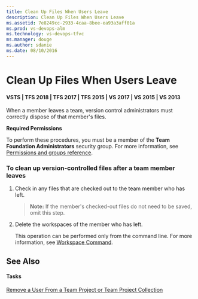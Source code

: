 ```yaml
---
title: Clean Up Files When Users Leave
description: Clean Up Files When Users Leave
ms.assetid: 7e8249cc-2933-4caa-8bee-ea93a3aff01a
ms.prod: vs-devops-alm
ms.technology: vs-devops-tfvc
ms.manager: douge
ms.author: sdanie
ms.date: 08/10/2016
---
```


# Clean Up Files When Users Leave

#### VSTS | TFS 2018 | TFS 2017 | TFS 2015 | VS 2017 | VS 2015 | VS 2013

When a member leaves a team, version control administrators must correctly dispose of that member's files.

**Required Permissions**

To perform these procedures, you must be a member of the **Team Foundation Administrators** security group. For more information, see [Permissions and groups reference](../security/permissions.md).

### To clean up version-controlled files after a team member leaves

1.  Check in any files that are checked out to the team member who has left.

    >**Note:**  If the member's checked-out files do not need to be saved, omit this step.

2.  Delete the workspaces of the member who has left.

    This operation can be performed only from the command line. For more information, see [Workspace Command](workspace-command.md).

## See Also

#### Tasks

[Remove a User From a Team Project or Team Project Collection](https://msdn.microsoft.com/library/ms253182)
